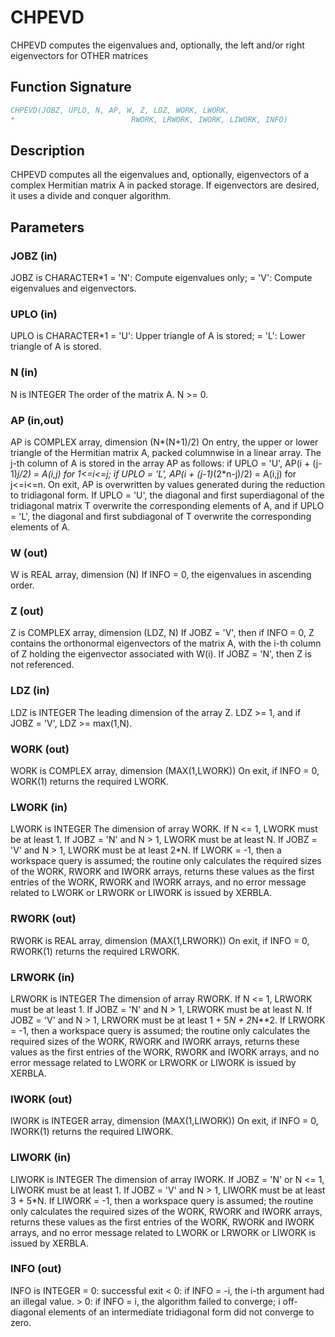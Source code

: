 # CHPEVD

CHPEVD computes the eigenvalues and, optionally, the left and/or right eigenvectors for OTHER matrices

## Function Signature

```fortran
CHPEVD(JOBZ, UPLO, N, AP, W, Z, LDZ, WORK, LWORK,
*                          RWORK, LRWORK, IWORK, LIWORK, INFO)
```

## Description


 CHPEVD computes all the eigenvalues and, optionally, eigenvectors of
 a complex Hermitian matrix A in packed storage.  If eigenvectors are
 desired, it uses a divide and conquer algorithm.


## Parameters

### JOBZ (in)

JOBZ is CHARACTER*1 = 'N': Compute eigenvalues only; = 'V': Compute eigenvalues and eigenvectors.

### UPLO (in)

UPLO is CHARACTER*1 = 'U': Upper triangle of A is stored; = 'L': Lower triangle of A is stored.

### N (in)

N is INTEGER The order of the matrix A. N >= 0.

### AP (in,out)

AP is COMPLEX array, dimension (N*(N+1)/2) On entry, the upper or lower triangle of the Hermitian matrix A, packed columnwise in a linear array. The j-th column of A is stored in the array AP as follows: if UPLO = 'U', AP(i + (j-1)*j/2) = A(i,j) for 1<=i<=j; if UPLO = 'L', AP(i + (j-1)*(2*n-j)/2) = A(i,j) for j<=i<=n. On exit, AP is overwritten by values generated during the reduction to tridiagonal form. If UPLO = 'U', the diagonal and first superdiagonal of the tridiagonal matrix T overwrite the corresponding elements of A, and if UPLO = 'L', the diagonal and first subdiagonal of T overwrite the corresponding elements of A.

### W (out)

W is REAL array, dimension (N) If INFO = 0, the eigenvalues in ascending order.

### Z (out)

Z is COMPLEX array, dimension (LDZ, N) If JOBZ = 'V', then if INFO = 0, Z contains the orthonormal eigenvectors of the matrix A, with the i-th column of Z holding the eigenvector associated with W(i). If JOBZ = 'N', then Z is not referenced.

### LDZ (in)

LDZ is INTEGER The leading dimension of the array Z. LDZ >= 1, and if JOBZ = 'V', LDZ >= max(1,N).

### WORK (out)

WORK is COMPLEX array, dimension (MAX(1,LWORK)) On exit, if INFO = 0, WORK(1) returns the required LWORK.

### LWORK (in)

LWORK is INTEGER The dimension of array WORK. If N <= 1, LWORK must be at least 1. If JOBZ = 'N' and N > 1, LWORK must be at least N. If JOBZ = 'V' and N > 1, LWORK must be at least 2*N. If LWORK = -1, then a workspace query is assumed; the routine only calculates the required sizes of the WORK, RWORK and IWORK arrays, returns these values as the first entries of the WORK, RWORK and IWORK arrays, and no error message related to LWORK or LRWORK or LIWORK is issued by XERBLA.

### RWORK (out)

RWORK is REAL array, dimension (MAX(1,LRWORK)) On exit, if INFO = 0, RWORK(1) returns the required LRWORK.

### LRWORK (in)

LRWORK is INTEGER The dimension of array RWORK. If N <= 1, LRWORK must be at least 1. If JOBZ = 'N' and N > 1, LRWORK must be at least N. If JOBZ = 'V' and N > 1, LRWORK must be at least 1 + 5*N + 2*N**2. If LRWORK = -1, then a workspace query is assumed; the routine only calculates the required sizes of the WORK, RWORK and IWORK arrays, returns these values as the first entries of the WORK, RWORK and IWORK arrays, and no error message related to LWORK or LRWORK or LIWORK is issued by XERBLA.

### IWORK (out)

IWORK is INTEGER array, dimension (MAX(1,LIWORK)) On exit, if INFO = 0, IWORK(1) returns the required LIWORK.

### LIWORK (in)

LIWORK is INTEGER The dimension of array IWORK. If JOBZ = 'N' or N <= 1, LIWORK must be at least 1. If JOBZ = 'V' and N > 1, LIWORK must be at least 3 + 5*N. If LIWORK = -1, then a workspace query is assumed; the routine only calculates the required sizes of the WORK, RWORK and IWORK arrays, returns these values as the first entries of the WORK, RWORK and IWORK arrays, and no error message related to LWORK or LRWORK or LIWORK is issued by XERBLA.

### INFO (out)

INFO is INTEGER = 0: successful exit < 0: if INFO = -i, the i-th argument had an illegal value. > 0: if INFO = i, the algorithm failed to converge; i off-diagonal elements of an intermediate tridiagonal form did not converge to zero.

